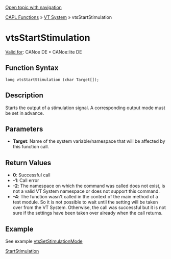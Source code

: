 [Open topic with navigation](../../../../../CANoeDEFamily.htm#Topics/CAPLFunctions/VTSystem/Functions/CAPLfunctionVTSvtsStartStimulation.md)

[CAPL Functions](../../CAPLfunctions.md) » [VT System](../CAPLfunctionsVTSystemOverview.md) » vtsStartStimulation

# vtsStartStimulation

[Valid for](../../../Shared/FeatureAvailability.md):  CANoe DE • CANoe:lite DE

## Function Syntax

```plaintext
long vtsStartStimulation (char Target[]);
```

## Description

Starts the output of a stimulation signal. A corresponding output mode must be set in advance.

## Parameters

- **Target**: Name of the system variable/namespace that will be affected by this function call.

## Return Values

- **0**: Successful call
- **-1**: Call error
- **-2**: The namespace on which the command was called does not exist, is not a valid VT System namespace or does not support this command.
- **-4**: The function wasn't called in the context of the main method of a test module. So it is not possible to wait until the setting will be taken over from the VT System. Otherwise, the call was successful but it is not sure if the settings have been taken over already when the call returns.

## Example

See example [vtsSetStimulationMode](CAPLfunctionVTSvtsSetStimulationMode.md)

[StartStimulation](CAPLfunctionVTSStartStimulation.md)
